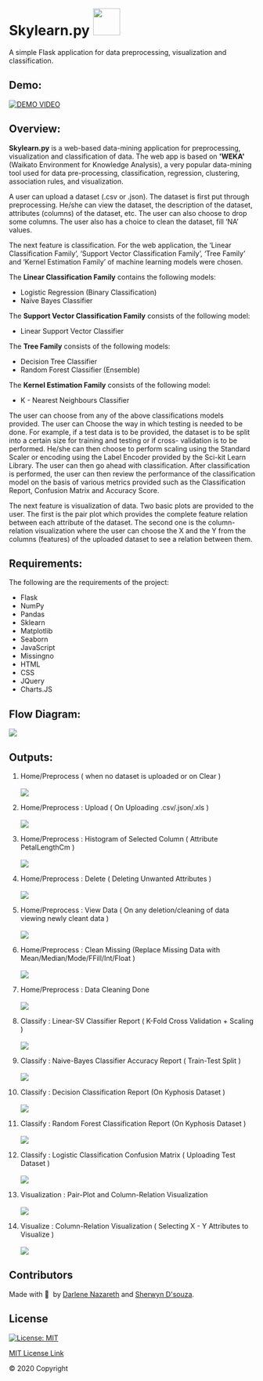 # Skylearn.py <img src="https://www.netanimations.net/large%20gears.gif" height="55px" width="55px"/>
A simple Flask application for data preprocessing, visualization and classification.

## Demo:

[![DEMO VIDEO](https://img.youtube.com/vi/u6i-csfZawc/0.jpg)](https://www.youtube.com/watch?v=u6i-csfZawc)

## Overview:

<p><b>Skylearn.py</b> is a web-based data-mining application for preprocessing, visualization and classification of data. The web app is based on <b>'WEKA'</b> (Waikato Environment for Knowledge Analysis), a very popular data-mining tool used for data pre-processing, classification, regression, clustering, association rules, and visualization.</p>   
<p>A user can upload a dataset (.csv or .json). The dataset is first put through preprocessing. He/she can view the dataset, the description of the dataset, attributes (columns) of the dataset, etc. The user can also choose to drop some columns. The user also has a choice to clean the dataset, fill ‘NA’ values.</p>
<p>The next feature is classification. For the web application, the ‘Linear Classification Family’, ‘Support Vector Classification Family’, ‘Tree Family’ and ‘Kernel Estimation Family’ of machine learning models were chosen.</p>
<p>The <b>Linear Classification Family</b> contains the following models:</p>
<ul>
  <li>Logistic Regression (Binary Classification)</li>
  <li>Naïve Bayes Classifier</li>
</ul>

<p>The <b>Support Vector Classification Family</b> consists of the following model:</p>
<ul>
  <li>Linear Support Vector Classifier</li>
</ul>

<p>The <b>Tree Family</b> consists of the following models:</p>
<ul>
  <li>Decision Tree Classifier</li>
  <li>Random Forest Classifier (Ensemble)</li>
</ul>
<p>The <b>Kernel Estimation Family</b> consists of the following model:</p>
<ul><li>K - Nearest Neighbours Classifier</li></ul>
<p>The user can choose from any of the above classifications models provided. The user can
Choose the way in which testing is needed to be done. For example, if a test data is to be provided, the dataset is to be split into a certain size for training and testing or if cross- validation is to be performed. He/she can then choose to perform scaling using the Standard Scaler or encoding using the Label Encoder provided by the Sci-kit Learn Library. The user can then go ahead with classification. After classification is performed, the user can then review the performance of the classification model on the basis of various metrics provided such as the Classification Report, Confusion Matrix and Accuracy Score.</p>
<p>The next feature is visualization of data. Two basic plots are provided to the user. The first is the pair plot which provides the complete feature relation between each attribute of the dataset. The second one is the column-relation visualization where the user can choose the X and the Y from the columns (features) of the uploaded dataset to see a relation between them.</p>

## Requirements:
<p>The following are the requirements of the project:</p>
<ul>
  <li>Flask</li>
  <li>NumPy</li>
  <li>Pandas</li>
  <li>Sklearn</li>
  <li>Matplotlib</li>
  <li>Seaborn</li>
  <li>JavaScript</li>
  <li>Missingno</li>
  <li>HTML</li>
  <li>CSS</li>
  <li>JQuery</li>
  <li>Charts.JS</li>
</ul>

## Flow Diagram:

![](assets/image9.png)

## Outputs:

1. Home/Preprocess (  when no dataset is uploaded or on Clear  )<br></br>
![](assets/image3.png)

2. Home/Preprocess : Upload (  On Uploading .csv/.json/.xls  )<br></br>
![](assets/image5.png)

3. Home/Preprocess : Histogram of Selected Column ( Attribute PetalLengthCm )<br></br>
![](assets/image7.png)

4. Home/Preprocess : Delete ( Deleting Unwanted Attributes )<br></br>
![](assets/image15.png)

5. Home/Preprocess : View Data ( On any deletion/cleaning of data viewing newly cleant data )<br></br>
![](assets/image12.png)

6. Home/Preprocess : Clean Missing (Replace Missing Data with Mean/Median/Mode/FFill/Int/Float )<br></br>
![](assets/image8.png)

7. Home/Preprocess : Data Cleaning Done<br></br>
![](assets/image2.png)

8. Classify : Linear-SV Classifier Report ( K-Fold Cross Validation + Scaling )<br></br>
![](assets/image13.png)

9. Classify : Naive-Bayes Classifier Accuracy Report ( Train-Test Split )<br></br>
![](assets/image11.png)

10. Classify : Decision Classification Report (On Kyphosis Dataset )<br></br>
![](assets/image14.png)

11. Classify : Random Forest Classification Report (On Kyphosis Dataset )<br></br>
![](assets/image10.png)

12. Classify : Logistic Classification Confusion Matrix ( Uploading Test Dataset )<br></br>
![](assets/image16.png)

13. Visualization : Pair-Plot and Column-Relation Visualization<br></br>
![](assets/image6.png)

14. Visualize : Column-Relation Visualization ( Selecting X - Y Attributes to Visualize )<br></br>
![](assets/image4.png)

## Contributors

Made with 💙 &nbsp;by <a href="https://github.com/Darlene-Naz">Darlene Nazareth</a> and <a href="https://github.com/sherwyn11">Sherwyn D'souza</a></b>.

## License

[![License: MIT](https://img.shields.io/badge/License-MIT-yellow.svg)](https://opensource.org/licenses/MIT)

[MIT License Link](https://github.com/sherwyn11/Skylearn.py/blob/master/LICENSE)

© 2020 Copyright


